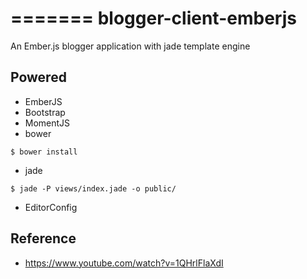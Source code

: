 =======
blogger-client-emberjs
==============

An Ember.js blogger application with jade template engine

## Powered

- EmberJS
- Bootstrap
- MomentJS
- bower

`$ bower install`

- jade

`$ jade -P views/index.jade -o public/`

- EditorConfig



## Reference

- https://www.youtube.com/watch?v=1QHrlFlaXdI